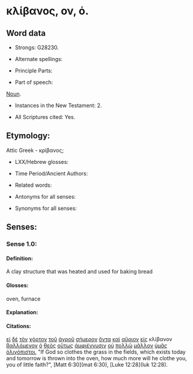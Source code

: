 # κλίβανος, ον, ὁ.

<!-- Status: S2=Needs2ndReview -->
<!-- Lexica used for edits: BDAG, FFM, LN, BN, A-S -->

## Word data

* Strongs: G28230.


* Alternate spellings:

* Principle Parts: 

* Part of speech: 

[Noun](http://ugg.readthedocs.io/en/latest/noun.html).

* Instances in the New Testament: 2.

* All Scriptures cited: Yes.

## Etymology: 

Attic Greek - κρίβανος;

* LXX/Hebrew glosses: 

* Time Period/Ancient Authors: 

* Related words: 

* Antonyms for all senses:

* Synonyms for all senses: 

## Senses:

### Sense 1.0:

#### Definition: 

A clay structure that was heated and used for baking bread

#### Glosses:

oven, furnace

#### Explanation:

#### Citations:

[εἰ](../G14870/01.md) [δὲ](../G11610/01.md) [τὸν](../G35880/01.md) [χόρτον](../G55280/01.md) [τοῦ](../G35880/01.md) [ἀγροῦ](../G00680/01.md) [σήμερον](../G45940/01.md) [ὄντα](../G99999/01.md) [καὶ](../G25320/01.md) [αὔριον](../G08390/01.md) [εἰς](../G15190/01.md) κλίβανον [βαλλόμενον](../G09060/01.md) [ὁ](../G35880/01.md) [θεὸς](../G23160/01.md) [οὕτως](../G37790/01.md) [ἀμφιέννυσιν](../G02940/01.md) [οὐ](../G37560/01.md) [πολλῷ](../G41830/01.md) [μᾶλλον](../G31230/01.md) [ὑμᾶς](../G47710/01.md) [ὀλιγόπιστοι](../G36400/01.md), 
"If God so clothes the grass in the fields, which exists today and tomorrow is thrown into the oven, how much more will he clothe you, you of little faith?", 
[Matt 6:30](mat 6:30),  [Luke 12:28](luk 12:28). 
